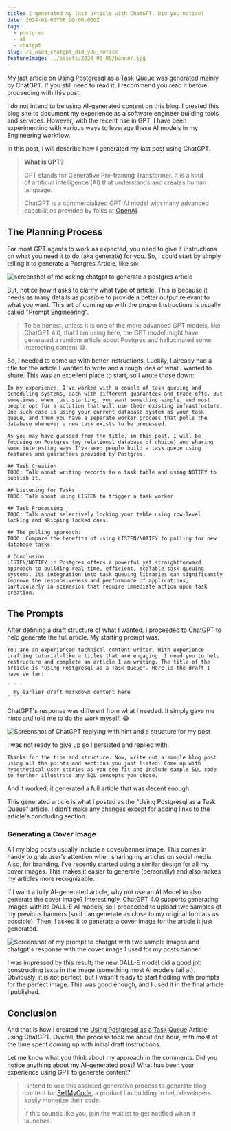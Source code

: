 ```yaml
---
title: I generated my last article with ChatGPT. Did you notice?
date: 2024-01-02T08:00:00.000Z
tags:
  - postgres
  - ai
  - chatgpt
slug: /i_used_chatgpt_did_you_notice
featureImage: ../assets/2024_01_09/banner.jpg
---
```

My last article on <a href="/using_postgres_as_task_queue" target="_blank">Using Postgresql as a Task Queue</a> was generated mainly by ChatGPT. If you still need to read it, I recommend you read it before proceeding with this post.

I do not intend to be using AI-generated content on this blog. I created this blog site to document my experience as a software engineer building tools and services. However, with the recent rise in GPT, I have been experimenting with various ways to leverage these AI models in my Engineering workflow. 

In this post, I will describe how I generated my last post using ChatGPT. 

> **What is GPT?** 
> 
> GPT stands for Generative Pre-training Transformer. It is a kind of artificial intelligence (AI) that understands and creates human language.
> 
> ChatGPT is a commercialized GPT AI model with many advanced capabilities provided by folks at [OpenAI](https://openai.com). 
## The Planning Process
For most GPT agents to work as expected, you need to give it instructions on what you need it to do (aka generate) for you. So, I could start by simply telling it to generate a Postgres Article, like so:

![screenshot of me asking chatgpt to generate a postgres article](../assets/2024_01_09/simple_generate_article.png)

But, notice how it asks to clarify what type of article. This is because it needs as many details as possible to provide a better output relevant to what you want. This art of coming up with the proper Instructions is usually called "Prompt Engineering".

> To be honest, unless it is one of the more advanced GPT models, like ChatGPT 4.0, that I am using here, the GPT model might have generated a random article about Postgres and hallucinated some interesting content 😅.

So, I needed to come up with better instructions. Luckily, I already had a title for the article I wanted to write and a rough idea of what I wanted to share. This was an excellent place to start, so I wrote those down:

<div class="wrap-code">

```
In my experience, I've worked with a couple of task queuing and scheduling systems, each with different guarantees and trade-offs. But sometimes, when just starting, you want something simple, and most people opt for a solution that will use their existing infrastructure. One such case is using your current database system as your task queue, and then you have a separate worker process that polls the database whenever a new task exists to be processed.

As you may have guessed from the title, in this post, I will be focusing on Postgres (my relational database of choice) and sharing some interesting ways I've seen people build a task queue using features and guarantees provided by Postgres.

## Task Creation
TODO: Talk about writing records to a task table and using NOTIFY to publish it.

## Listening for Tasks
TODO: Talk about using LISTEN to trigger a task worker

## Task Processing
TODO: Talk about selectively locking your table using row-level locking and skipping locked ones.

## The polling approach:
TODO: Compare the benefits of using LISTEN/NOTIFY to polling for new database tasks.

# Conclusion
LISTEN/NOTIFY in Postgres offers a powerful yet straightforward approach to building real-time, efficient, scalable task queuing systems. Its integration into task queuing libraries can significantly improve the responsiveness and performance of applications, particularly in scenarios that require immediate action upon task creation.
```

</div>

## The Prompts
After defining a draft structure of what I wanted, I proceeded to ChatGPT to help generate the full article. My starting prompt was:

<div class="wrap-code">

```
You are an experienced technical content writer. With experience crafting tutorial-like articles that are engaging. I need you to help restructure and complete an article I am writing. The title of the article is "Using Postgresql as a Task Queue". Here is the draft I have so far:

` ` `
__my earlier draft markdown content here__
` ` `
```
</div>

ChatGPT's response was different from what I needed. It simply gave me hints and told me to do the work myself. 😂

![Screenshot of ChatGPT replying with hint and a structure for my post](../assets/2024_01_09/chatgpt_response_1.png)

I was not ready to give up so I persisted and replied with:

<div class="wrap-code">

```
Thanks for the tips and structure. Now, write out a sample blog post using all the points and sections you just listed. Come up with hypothetical user stories as you see fit and include sample SQL code to further illustrate any SQL concepts you chose.
```
</div>

And it worked; it generated a full article that was decent enough. 

This generated article is what I posted as the "Using Postgresql as a Task Queue" article. I didn't make any changes except for adding links to the article's concluding section.

### Generating a Cover Image
All my blog posts usually include a cover/banner image. This comes in handy to grab user's attention when sharing my articles on social media. Also, for branding, I've recently started using a similar design for all my cover images. This makes it easier to generate (personally) and also makes my articles more recognizable.

If I want a fully AI-generated article, why not use an AI Model to also generate the cover image? Interestingly, ChatGPT 4.0 supports generating Images with its DALL-E AI models, so I proceeded to upload two samples of my previous banners (so it can generate as close to my original formats as possible). Then, I asked it to generate a cover image for the article it just generated.

![Screenshot of my prompt to chatgpt with two sample images and chatgpt's response with the cover image I used for my posts banner](../assets/2024_01_09/chatgpt_image_response.png)

I was impressed by this result; the new DALL-E model did a good job constructing texts in the image (something most AI models fail at). Obviously, it is not perfect, but I wasn't ready to start fiddling with prompts for the perfect image. This was good enough, and I used it in the final article I published.

## Conclusion
And that is how I created the <a href="/using_postgres_as_task_queue">Using Postgresql as a Task Queue</a> Article using ChatGPT. Overall, the process took me about one hour, with most of the time spent coming up with initial draft instructions. 

Let me know what you think about my approach in the comments. Did you notice anything about my AI-generated post? What has been your experience using GPT to generate content?

> I intend to use this assisted generative process to generate blog content for [SellMyCode](https://sellmycode.io), a product I'm building to help developers easily monetize their code.
> 
> If this sounds like you, join the waitlist to get notified when it launches.
